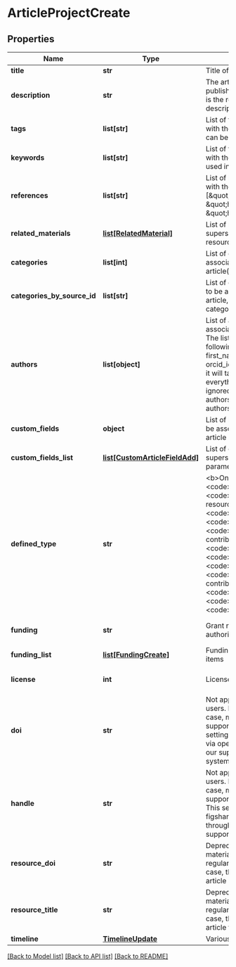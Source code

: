 # ArticleProjectCreate

## Properties
Name | Type | Description | Notes
------------ | ------------- | ------------- | -------------
**title** | **str** | Title of article | 
**description** | **str** | The article description. In a publisher case, usually this is the remote article description | [optional] [default to '']
**tags** | **list[str]** | List of tags to be associated with the article. Keywords can be used instead | [optional] 
**keywords** | **list[str]** | List of tags to be associated with the article. Tags can be used instead | [optional] 
**references** | **list[str]** | List of links to be associated with the article (e.g [\&quot;http://link1\&quot;, \&quot;http://link2\&quot;, \&quot;http://link3\&quot;]) | [optional] 
**related_materials** | [**list[RelatedMaterial]**](RelatedMaterial.md) | List of related materials; supersedes references and resource DOI/title. | [optional] 
**categories** | **list[int]** | List of category ids to be associated with the article(e.g [1, 23, 33, 66]) | [optional] 
**categories_by_source_id** | **list[str]** | List of category source ids to be associated with the article, supersedes the categories property | [optional] 
**authors** | **list[object]** | List of authors to be associated with the article. The list can contain the following fields: id, name, first_name, last_name, email, orcid_id. If an id is supplied, it will take priority and everything else will be ignored. For adding more authors use the specific authors endpoint. | [optional] 
**custom_fields** | **object** | List of key, values pairs to be associated with the article | [optional] 
**custom_fields_list** | [**list[CustomArticleFieldAdd]**](CustomArticleFieldAdd.md) | List of custom fields values, supersedes custom_fields parameter | [optional] 
**defined_type** | **str** | &lt;b&gt;One of:&lt;/b&gt; &lt;code&gt;figure&lt;/code&gt; &lt;code&gt;online resource&lt;/code&gt; &lt;code&gt;preprint&lt;/code&gt; &lt;code&gt;book&lt;/code&gt; &lt;code&gt;conference contribution&lt;/code&gt; &lt;code&gt;media&lt;/code&gt; &lt;code&gt;dataset&lt;/code&gt; &lt;code&gt;poster&lt;/code&gt; &lt;code&gt;journal contribution&lt;/code&gt; &lt;code&gt;presentation&lt;/code&gt; &lt;code&gt;thesis&lt;/code&gt; &lt;code&gt;software&lt;/code&gt; | [optional] 
**funding** | **str** | Grant number or funding authority | [optional] [default to '']
**funding_list** | [**list[FundingCreate]**](FundingCreate.md) | Funding creation / update items | [optional] 
**license** | **int** | License id for this article. | [optional] [default to 0]
**doi** | **str** | Not applicable for regular users. In an institutional case, make sure your group supports setting DOIs. This setting is applied by figshare via opening a ticket through our support/helpdesk system. | [optional] [default to '']
**handle** | **str** | Not applicable for regular users. In an institutional case, make sure your group supports setting Handles. This setting is applied by figshare via opening a ticket through our support/helpdesk system. | [optional] [default to '']
**resource_doi** | **str** | Deprecated by related materials. Not applicable to regular users. In a publisher case, this is the publisher article DOI. | [optional] [default to '']
**resource_title** | **str** | Deprecated by related materials. Not applicable to regular users. In a publisher case, this is the publisher article title. | [optional] [default to '']
**timeline** | [**TimelineUpdate**](TimelineUpdate.md) | Various timeline dates | [optional] 

[[Back to Model list]](../README.md#documentation-for-models) [[Back to API list]](../README.md#documentation-for-api-endpoints) [[Back to README]](../README.md)


